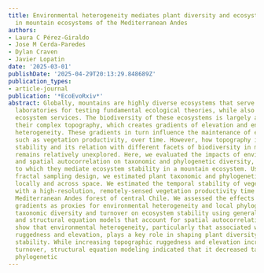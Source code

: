 ```yaml
---
title: Environmental heterogeneity mediates plant diversity and ecosystem stability
  in mountain ecosystems of the Mediterranean Andes
authors:
- Laura C Pérez-Giraldo
- Jose M Cerda-Paredes
- Dylan Craven
- Javier Lopatin
date: '2025-03-01'
publishDate: '2025-04-29T20:13:29.848689Z'
publication_types:
- article-journal
publication: '*EcoEvoRxiv*'
abstract: Globally, mountains are highly diverse ecosystems that serve as natural
  laboratories for testing fundamental ecological theories, while also providing vital
  ecosystem services. The biodiversity of these ecosystems is largely attributed to
  their complex topography, which creates gradients of elevation and environmental
  heterogeneity. These gradients in turn influence the maintenance of ecosystem functions,
  such as vegetation productivity, over time. However, how topography influences ecosystem
  stability and its relation with different facets of biodiversity in mountain ecosystems
  remains relatively unexplored. Here, we evaluated the impacts of environmental heterogeneity
  and spatial autocorrelation on taxonomic and phylogenetic diversity, and the extent
  to which they mediate ecosystem stability in a mountain ecosystem. Using a highly-replicated
  fractal sampling design, we estimated plant taxonomic and phylogenetic diversity
  locally and across space. We estimated the temporal stability of vegetation productivity
  with a high-resolution, remotely-sensed vegetation productivity time series in the
  Mediterranean Andes forest of central Chile. We assessed the effects of topographic
  gradients as proxies for environmental heterogeneity and local phylogenetic and
  taxonomic diversity and turnover on ecosystem stability using generalized linear
  and structural equation models that account for spatial autocorrelation. Our results
  show that environmental heterogeneity, particularly that associated with topographic
  ruggedness and elevation, plays a key role in shaping plant diversity and ecosystem
  stability. While increasing topographic ruggedness and elevation increased taxonomic
  turnover, structural equation modeling indicated that it decreased taxonomic and
  phylogenetic
---
```

